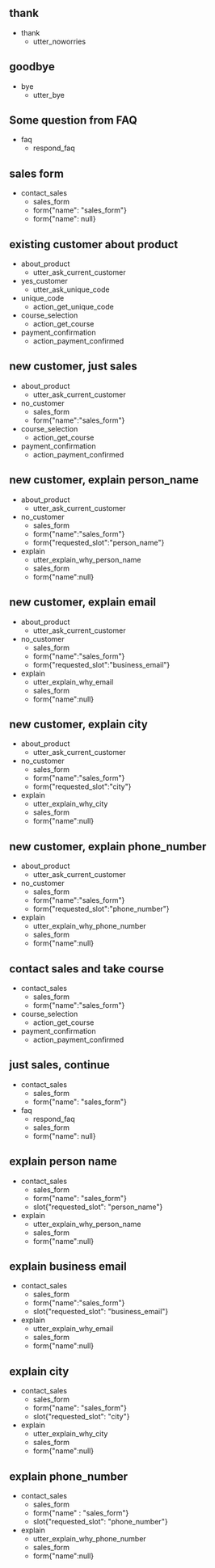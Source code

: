 

## thank
* thank
  - utter_noworries

## goodbye
* bye
  - utter_bye

## Some question from FAQ
* faq
    - respond_faq

## sales form
* contact_sales
    - sales_form
    - form{"name": "sales_form"}
    - form{"name": null}

## existing customer about product
* about_product
    - utter_ask_current_customer
* yes_customer
    - utter_ask_unique_code
* unique_code
    - action_get_unique_code
* course_selection
    - action_get_course
* payment_confirmation
	- action_payment_confirmed

## new customer, just sales
* about_product
    - utter_ask_current_customer
* no_customer
    - sales_form
    - form{"name":"sales_form"}
* course_selection
	- action_get_course
* payment_confirmation
	- action_payment_confirmed

## new customer, explain person_name
* about_product
    - utter_ask_current_customer
* no_customer
    - sales_form
    - form{"name":"sales_form"}
    - form{"requested_slot":"person_name"}
* explain
    - utter_explain_why_person_name
    - sales_form
    - form{"name":null}


## new customer, explain email
* about_product
    - utter_ask_current_customer
* no_customer
    - sales_form
    - form{"name":"sales_form"}
    - form{"requested_slot":"business_email"}
* explain
    - utter_explain_why_email
    - sales_form
    - form{"name":null}


## new customer, explain city
* about_product
    - utter_ask_current_customer
* no_customer
    - sales_form
    - form{"name":"sales_form"}
    - form{"requested_slot":"city"}
* explain
    - utter_explain_why_city
    - sales_form
    - form{"name":null}


## new customer, explain phone_number
* about_product
    - utter_ask_current_customer
* no_customer
    - sales_form
    - form{"name":"sales_form"}
    - form{"requested_slot":"phone_number"}
* explain
    - utter_explain_why_phone_number
    - sales_form
    - form{"name":null}

## contact sales and take course
* contact_sales
	- sales_form
	- form{"name":"sales_form"}
* course_selection
	- action_get_course
* payment_confirmation
	- action_payment_confirmed
	
## just sales, continue
* contact_sales
    - sales_form
    - form{"name": "sales_form"}
* faq
    - respond_faq
    - sales_form
    - form{"name": null}

## explain person name
* contact_sales
    - sales_form
    - form{"name": "sales_form"}
    - slot{"requested_slot": "person_name"}
* explain
    - utter_explain_why_person_name
    - sales_form
    - form{"name":null}

## explain business email
* contact_sales
    - sales_form
    - form{"name":"sales_form"}
    - slot{"requested_slot": "business_email"}
* explain
    - utter_explain_why_email
    - sales_form
    - form{"name":null}

## explain city
* contact_sales
    - sales_form
    - form{"name": "sales_form"}
    - slot{"requested_slot": "city"}
* explain
    - utter_explain_why_city
    - sales_form
    - form{"name":null}

## explain phone_number
* contact_sales
    - sales_form
    - form{"name" : "sales_form"}
    - slot{"requested_slot": "phone_number"}
* explain
    - utter_explain_why_phone_number
    - sales_form
    - form{"name":null}




